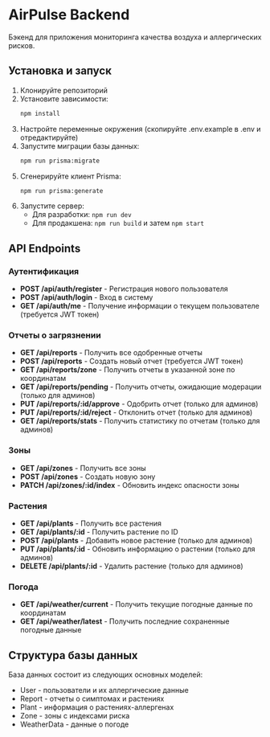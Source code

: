 # AirPulse Backend

Бэкенд для приложения мониторинга качества воздуха и аллергических рисков.

## Установка и запуск

1. Клонируйте репозиторий
2. Установите зависимости:
   ```bash
   npm install
   ```
3. Настройте переменные окружения (скопируйте .env.example в .env и отредактируйте)
4. Запустите миграции базы данных:
   ```bash
   npm run prisma:migrate
   ```
5. Сгенерируйте клиент Prisma:
   ```bash
   npm run prisma:generate
   ```
6. Запустите сервер:
   - Для разработки: `npm run dev`
   - Для продакшена: `npm run build` и затем `npm start`

## API Endpoints

### Аутентификация

- **POST /api/auth/register** - Регистрация нового пользователя
- **POST /api/auth/login** - Вход в систему
- **GET /api/auth/me** - Получение информации о текущем пользователе (требуется JWT токен)

### Отчеты о загрязнении

- **GET /api/reports** - Получить все одобренные отчеты
- **POST /api/reports** - Создать новый отчет (требуется JWT токен)
- **GET /api/reports/zone** - Получить отчеты в указанной зоне по координатам
- **GET /api/reports/pending** - Получить отчеты, ожидающие модерации (только для админов)
- **PUT /api/reports/:id/approve** - Одобрить отчет (только для админов)
- **PUT /api/reports/:id/reject** - Отклонить отчет (только для админов)
- **GET /api/reports/stats** - Получить статистику по отчетам (только для админов)

### Зоны

- **GET /api/zones** - Получить все зоны
- **POST /api/zones** - Создать новую зону
- **PATCH /api/zones/:id/index** - Обновить индекс опасности зоны

### Растения

- **GET /api/plants** - Получить все растения
- **GET /api/plants/:id** - Получить растение по ID
- **POST /api/plants** - Добавить новое растение (только для админов)
- **PUT /api/plants/:id** - Обновить информацию о растении (только для админов)
- **DELETE /api/plants/:id** - Удалить растение (только для админов)

### Погода

- **GET /api/weather/current** - Получить текущие погодные данные по координатам
- **GET /api/weather/latest** - Получить последние сохраненные погодные данные

## Структура базы данных

База данных состоит из следующих основных моделей:
- User - пользователи и их аллергические данные
- Report - отчеты о симптомах и растениях
- Plant - информация о растениях-аллергенах
- Zone - зоны с индексами риска
- WeatherData - данные о погоде 